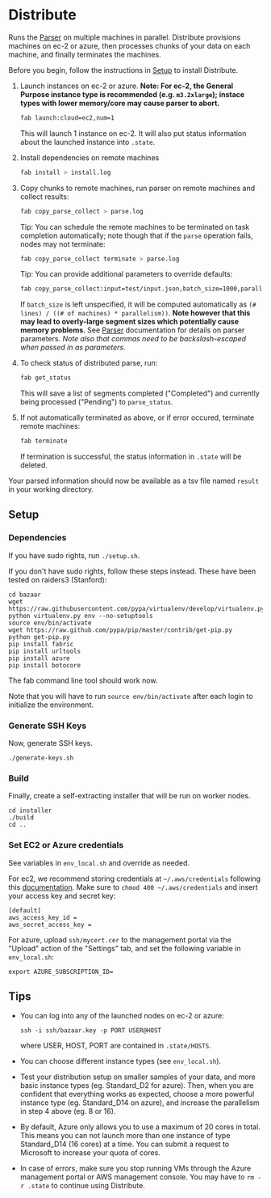 Distribute
==========

Runs the [Parser](/parser) on multiple machines in parallel. Distribute provisions machines
on ec-2 or azure, then processes chunks of your data on each machine, and
finally terminates the machines.

Before you begin, follow the instructions in [Setup](#setup) to install Distribute.

1.  Launch instances on ec-2 or azure.  **Note: For ec-2, the General Purpose instance type is recommended (e.g. `m3.2xlarge`); instace types with lower memory/core may cause parser to abort.**

    ```bash
    fab launch:cloud=ec2,num=1
    ```
    This will launch 1 instance on ec-2. It will also put status information
    about the launched instance into `.state`.

2.  Install dependencies on remote machines
    ```bash
    fab install > install.log
    ```

3. Copy chunks to remote machines, run parser on remote machines and collect results:
    ```bash
    fab copy_parse_collect > parse.log
    ```
    Tip: You can schedule the remote machines to be terminated on task completion automatically; note though that if the `parse` operation fails, nodes may not terminate:
    ```bash
    fab copy_parse_collect terminate > parse.log
    ```
    Tip: You can provide additional parameters to override defaults:
    ```bash
    fab copy_parse_collect:input=test/input.json,batch_size=1000,parallelism=8,key_id='item_id',content_id='content' > parse.log
    ```
    If `batch_size` is left unspecified, it will be computed automatically as `(# lines) / ((# of machines) * parallelism))`.
    **Note however that this may lead to overly-large segment sizes which potentially cause memory problems**.  See [Parser](/parser) documentation for details on parser parameters. *Note also that commas need to be backslash-escaped when passed in as parameters.*
    
4.  To check status of distributed parse, run:
    ```bash
    fab get_status
    ```
    This will save a list of segments completed ("Completed") and currently being processed ("Pending") to `parse_status`.

5.  If not automatically terminated as above, or if error occured, terminate remote machines:
    ```bash
    fab terminate
    ```
    If termination is successful, the status information in `.state` will be deleted.

Your parsed information should now be available as a tsv file named `result` in your working directory.

## Setup

### Dependencies

If you have sudo rights, run `./setup.sh`.

If you don't have sudo rights, follow these steps instead. These have been tested on raiders3 (Stanford):
```
cd bazaar
wget https://raw.githubusercontent.com/pypa/virtualenv/develop/virtualenv.py
python virtualenv.py env --no-setuptools
source env/bin/activate
wget https://raw.github.com/pypa/pip/master/contrib/get-pip.py
python get-pip.py
pip install fabric
pip install urltools
pip install azure
pip install botocore
```

The fab command line tool should work now.

Note that you will have to run `source env/bin/activate` after each login to initialize the environment.

### Generate SSH Keys 

Now, generate SSH keys.
```
./generate-keys.sh
```

### Build

Finally, create a self-extracting installer that will be run on worker nodes.
```
cd installer
./build 
cd ..
```

### Set EC2 or Azure credentials

See variables in `env_local.sh` and override as needed.

For ec2, we recommend storing credentials at `~/.aws/credentials` following this 
[documentation](http://docs.aws.amazon.com/cli/latest/userguide/cli-chap-getting-started.html).
Make sure to `chmod 400 ~/.aws/credentials` and insert your access key and secret key:

```
[default]
aws_access_key_id = 
aws_secret_access_key = 
```

For azure, upload `ssh/mycert.cer` to the management portal via the "Upload" action of the "Settings" tab, and set the following variable in `env_local.sh`:
```
export AZURE_SUBSCRIPTION_ID=
```

## Tips

*  You can log into any of the launched nodes on ec-2 or azure:
   ```
   ssh -i ssh/bazaar.key -p PORT USER@HOST
   ```
   where USER, HOST, PORT are contained in `.state/HOSTS`.

*  You can choose different instance types (see `env_local.sh`).

*  Test your distribution setup on smaller samples of your data,
   and more basic instance types (eg. Standard_D2 for azure).
   Then, when you are confident that everything works as expected,
   choose a more powerful instance type (eg. Standard_D14 on azure),
   and increase the parallelism in step 4 above (eg. 8 or 16).

*  By default, Azure only allows you to use a maximum of 20 cores
   in total. This means you can not launch more than one instance
   of type Standard_D14 (16 cores) at a time. You can submit a
   request to Microsoft to increase your quota of cores.

*  In case of errors, make sure you stop running VMs through the
   Azure management portal or AWS management console. You may have
   to `rm -r .state` to continue using Distribute.
